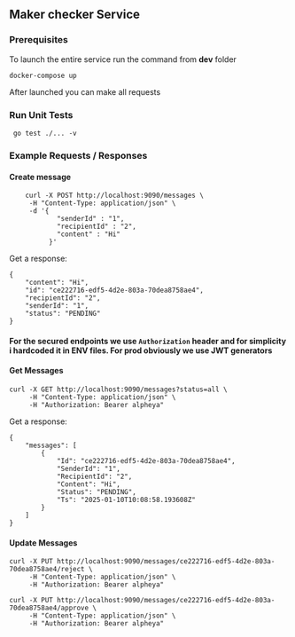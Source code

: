 ## Maker checker Service

### Prerequisites

To launch the entire service run the command from **dev** folder

```
docker-compose up
```

After launched you can make all requests

### Run Unit Tests

```
 go test ./... -v
```

### Example Requests / Responses

#### Create message

```
    curl -X POST http://localhost:9090/messages \
     -H "Content-Type: application/json" \
     -d '{
            "senderId" : "1",
            "recipientId" : "2",
            "content" : "Hi"
          }'
```

Get a response:

```
{
    "content": "Hi",
    "id": "ce222716-edf5-4d2e-803a-70dea8758ae4",
    "recipientId": "2",
    "senderId": "1",
    "status": "PENDING"
}
```

#### For the secured endpoints we use `Authorization` header and for simplicity i hardcoded it in ENV files. For prod obviously we use JWT generators
#### Get Messages

```
curl -X GET http://localhost:9090/messages?status=all \
     -H "Content-Type: application/json" \
     -H "Authorization: Bearer alpheya"
```

Get a response:

```
{
    "messages": [
        {
            "Id": "ce222716-edf5-4d2e-803a-70dea8758ae4",
            "SenderId": "1",
            "RecipientId": "2",
            "Content": "Hi",
            "Status": "PENDING",
            "Ts": "2025-01-10T10:08:58.193608Z"
        }
    ]
}

```

#### Update Messages

```
curl -X PUT http://localhost:9090/messages/ce222716-edf5-4d2e-803a-70dea8758ae4/reject \
     -H "Content-Type: application/json" \
     -H "Authorization: Bearer alpheya"
```

```
curl -X PUT http://localhost:9090/messages/ce222716-edf5-4d2e-803a-70dea8758ae4/approve \
     -H "Content-Type: application/json" \
     -H "Authorization: Bearer alpheya"
```

